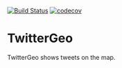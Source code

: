 [![Build Status](https://travis-ci.org/cleonty/TwitterGeo.svg?branch=master)](https://travis-ci.org/cleonty/TwitterGeo)
[![codecov](https://codecov.io/gh/cleonty/TwitterGeo/branch/master/graph/badge.svg)](https://codecov.io/gh/cleonty/TwitterGeo)

# TwitterGeo
TwitterGeo shows tweets on the map.
